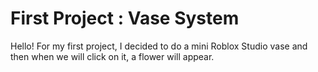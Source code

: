 # First Project : Vase System
Hello! For my first project, I decided to do a mini Roblox Studio vase and then when we will click on it, a flower will appear.
